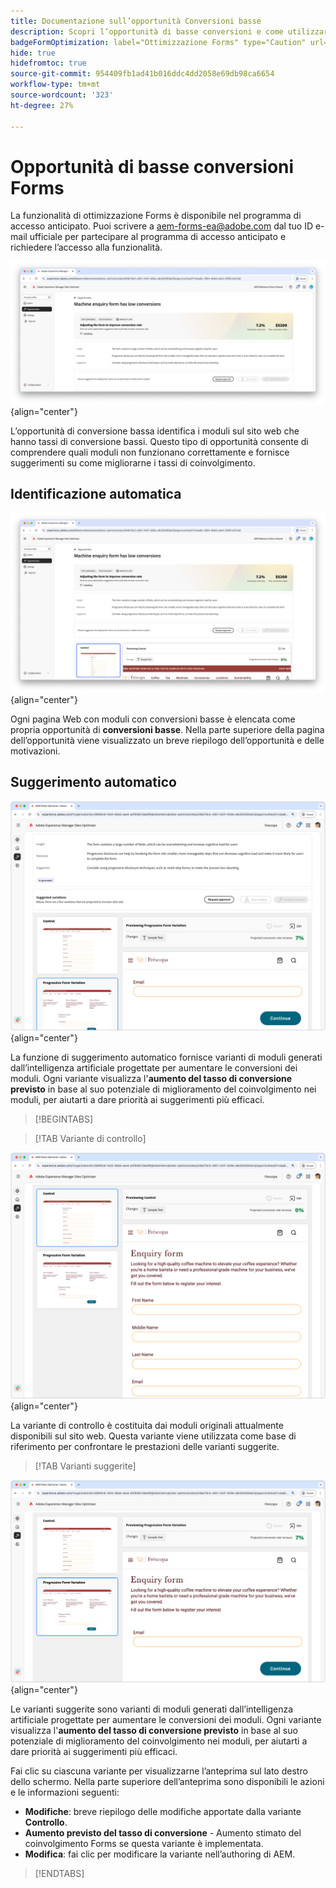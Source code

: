 ```yaml
---
title: Documentazione sull’opportunità Conversioni basse
description: Scopri l’opportunità di basse conversioni e come utilizzarla per migliorare il coinvolgimento con i moduli sul tuo sito web.
badgeFormOptimization: label="Ottimizzazione Forms" type="Caution" url="../../opportunity-types/form-optimization.md" tooltip="Ottimizzazione Forms"
hide: true
hidefromtoc: true
source-git-commit: 954409fb1ad41b016ddc4dd2058e69db98ca6654
workflow-type: tm+mt
source-wordcount: '323'
ht-degree: 27%

---
```



# Opportunità di basse conversioni Forms

<span class="preview"> La funzionalità di ottimizzazione Forms è disponibile nel programma di accesso anticipato. Puoi scrivere a aem-forms-ea@adobe.com dal tuo ID e-mail ufficiale per partecipare al programma di accesso anticipato e richiedere l’accesso alla funzionalità. </span>

![Opportunità di conversioni basse](./assets/low-conversions/hero.png){align="center"}

L’opportunità di conversione bassa identifica i moduli sul sito web che hanno tassi di conversione bassi. Questo tipo di opportunità consente di comprendere quali moduli non funzionano correttamente e fornisce suggerimenti su come migliorarne i tassi di coinvolgimento.

## Identificazione automatica

![Identificazione automatica delle conversioni basse](./assets/low-conversions/auto-identify.png){align="center"}

Ogni pagina Web con moduli con conversioni basse è elencata come propria opportunità di **conversioni basse**. Nella parte superiore della pagina dell’opportunità viene visualizzato un breve riepilogo dell’opportunità e delle motivazioni.

## Suggerimento automatico

![Suggerimento automatico per basse conversioni](./assets/low-conversions/auto-suggest.png){align="center"}

La funzione di suggerimento automatico fornisce varianti di moduli generati dall’intelligenza artificiale progettate per aumentare le conversioni dei moduli. Ogni variante visualizza l&#39;**aumento del tasso di conversione previsto** in base al suo potenziale di miglioramento del coinvolgimento nei moduli, per aiutarti a dare priorità ai suggerimenti più efficaci.

>[!BEGINTABS]

>[!TAB Variante di controllo]

![Varianti di controllo](./assets/low-conversions/control-variation.png){align="center"}

La variante di controllo è costituita dai moduli originali attualmente disponibili sul sito web. Questa variante viene utilizzata come base di riferimento per confrontare le prestazioni delle varianti suggerite.

>[!TAB Varianti suggerite]

![Varianti suggerite](./assets/low-conversions/suggested-variations.png){align="center"}

Le varianti suggerite sono varianti di moduli generati dall’intelligenza artificiale progettate per aumentare le conversioni dei moduli. Ogni variante visualizza l&#39;**aumento del tasso di conversione previsto** in base al suo potenziale di miglioramento del coinvolgimento nei moduli, per aiutarti a dare priorità ai suggerimenti più efficaci.

Fai clic su ciascuna variante per visualizzarne l’anteprima sul lato destro dello schermo. Nella parte superiore dell’anteprima sono disponibili le azioni e le informazioni seguenti:

* **Modifiche**: breve riepilogo delle modifiche apportate dalla variante **Controllo**.
* **Aumento previsto del tasso di conversione** - Aumento stimato del coinvolgimento Forms se questa variante è implementata.
* **Modifica**: fai clic per modificare la variante nell’authoring di AEM.

>[!ENDTABS]


<!-- 

## Auto-optimize

[!BADGE Ultimate]{type=Positive tooltip="Ultimate"}

![Auto-optimize low conversions](./assets/low-conversions/auto-optimize.png){align="center"}

Sites Optimizer Ultimate adds the ability to deploy auto-optimization for the issues found by the low conversions opportunity.

>[!BEGINTABS]

>[!TAB Test multiple]


>[!TAB Publish selected]

{{auto-optimize-deploy-optimization-slack}}

>[!TAB Request approval]

{{auto-optimize-request-approval}}

>[!ENDTABS]


-->